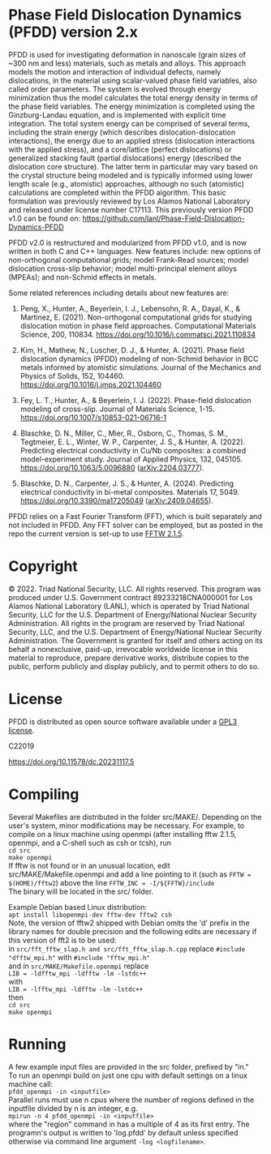 # Phase Field Dislocation Dynamics (PFDD) version 2.x

PFDD is used for investigating deformation in nanoscale (grain sizes of ~300 nm and less) materials, such as metals and alloys. This approach models the motion and interaction of individual defects, namely dislocations, in the material using scalar-valued phase field variables, also called order parameters. The system is evolved through energy minimization thus the model calculates the total energy density in terms of the phase field variables. The energy minimization is completed using the Ginzburg-Landau equation, and is implemented with explicit time integration. The total system energy can be comprised of several terms, including the strain energy (which describes dislocation-dislocation interactions), the energy due to an applied stress (dislocation interactions with the applied stress), and a core/lattice (perfect dislocations) or generalized stacking fault (partial dislocations) energy (described the dislocation core structure).  The latter term in particular may vary based on the crystal structure being modeled and is typically informed using lower length scale (e.g., atomistic) approaches, although no such (atomistic) calculations are completed within the PFDD algorithm. This basic formulation was previously reviewed by Los Alamos National Laboratory and released under license number C17113. This previously version PFDD v1.0 can be found on:
https://github.com/lanl/Phase-Field-Dislocation-Dynamics-PFDD

PFDD v2.0 is restructured and modularized from PFDD v1.0, and is now written in both C and C++ languages. New features include:
new options of non-orthogonal computational grids;
model Frank-Read sources;
model dislocation cross-slip behavior;
model multi-principal element alloys (MPEAs);
and non-Schmid effects in metals.

Some related references including details about new features are:

1. Peng, X., Hunter, A., Beyerlein, I. J., Lebensohn, R. A., Dayal, K., & Martinez, E. (2021). Non-orthogonal computational grids for studying dislocation motion in phase field approaches. Computational Materials Science, 200, 110834. https://doi.org/10.1016/j.commatsci.2021.110834

2. Kim, H., Mathew, N., Luscher, D. J., & Hunter, A. (2021). Phase field dislocation dynamics (PFDD) modeling of non-Schmid behavior in BCC metals informed by atomistic simulations. Journal of the Mechanics and Physics of Solids, 152, 104460. https://doi.org/10.1016/j.jmps.2021.104460

3. Fey, L. T., Hunter, A., & Beyerlein, I. J. (2022). Phase-field dislocation modeling of cross-slip. Journal of Materials Science, 1-15. https://doi.org/10.1007/s10853-021-06716-1

4. Blaschke, D. N., Miller, C., Mier, R., Osborn, C., Thomas, S. M., Tegtmeier, E. L., Winter, W. P., Carpenter, J. S., & Hunter, A. (2022). Predicting electrical conductivity in Cu/Nb composites: a combined model-experiment study. Journal of Applied Physics, 132, 045105. https://doi.org/10.1063/5.0096880 ([arXiv:2204.03777](https://www.arxiv.org/abs/2204.03777)).

5. Blaschke, D. N., Carpenter, J. S., & Hunter, A. (2024). Predicting electrical conductivity in bi-metal composites. Materials 17, 5049. https://doi.org/10.3390/ma17205049 ([arXiv:2409.04655](https://arxiv.org/abs/2409.04655)).

PFDD relies on a Fast Fourier Transform (FFT), which is built separately and not included in PFDD. Any FFT solver can be employed, but as posted in the repo the current version is set-up to use [FFTW 2.1.5](https://www.fftw.org/download.html).

# Copyright
© 2022. Triad National Security, LLC. All rights reserved.
This program was produced under U.S. Government contract 89233218CNA000001 for Los Alamos National Laboratory (LANL), which is operated by Triad National Security, LLC for the U.S. Department of Energy/National Nuclear Security Administration. All rights in the program are reserved by Triad National Security, LLC, and the U.S. Department of Energy/National Nuclear Security Administration. The Government is granted for itself and others acting on its behalf a nonexclusive, paid-up, irrevocable worldwide license in this material to reproduce, prepare derivative works, distribute copies to the public, perform publicly and display publicly, and to permit others to do so.

# License
PFDD is distributed as open source software available under a [GPL3 license](GPLv3.pdf).

C22019

https://doi.org/10.11578/dc.20231117.5

# Compiling

Several Makefiles are distributed in the folder src/MAKE/. Depending on the user's system, minor modifications may be necessary.
For example, to compile on a linux machine using openmpi (after installing fftw 2.1.5, openmpi, and a C-shell such as csh or tcsh), run </br>
`cd src`
</br>
`make openmpi`
</br>
If fftw is not found or in an unusual location, edit src/MAKE/Makefile.openmpi and add a line pointing to it (such as `FFTW = $(HOME)/fftw2`) above the line `FFTW_INC = -I/${FFTW}/include`
</br>
The binary will be located in the src/ folder.

Example Debian based Linux distribution:
</br>
`apt install libopenmpi-dev fftw-dev fftw2 csh`
</br>
Note, the version of fftw2 shipped with Debian omits the 'd' prefix in the library names for double precision and the following edits are necessary if this version of fft2 is to be used:
</br>
in `src/fft_fftw_slap.h and src/fft_fftw_slap.h.cpp` replace `#include "dfftw_mpi.h"` with `#include "fftw_mpi.h"`
</br>
and in `src/MAKE/Makefile.openmpi` replace
</br>
`LIB = -ldfftw_mpi -ldfftw -lm -lstdc++`
</br>
with
</br>
`LIB = -lfftw_mpi -ldfftw -lm -lstdc++`
</br>
then</br>
`cd src`
</br>
`make openmpi`

# Running

A few example input files are provided in the src folder, prefixed by "in."
</br>
To run an openmpi build on just one cpu with default settings on a linux machine call:</br>
`pfdd_openmpi -in <inputfile>`
</br>
Parallel runs must use n cpus where the number of regions defined in the inputfile divided by n is an integer, e.g.
</br>
`mpirun -n 4 pfdd_openmpi -in <inputfile>`
</br>
where the "region" command in <inputfile> has a multiple of 4 as its first entry.
The programn's output is written to 'log.pfdd' by default unless specified otherwise via command line argument `-log <logfilename>`.

